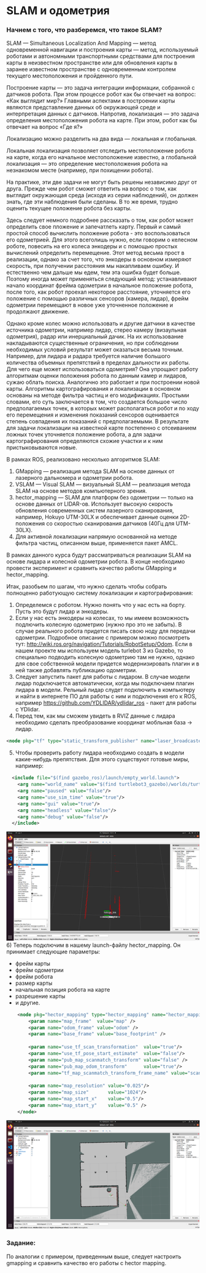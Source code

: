 # SLAM и одометрия
### Начнем с того, что разберемся, что такое SLAM?
SLAM — Simultaneous Localization And Mapping — метод одновременной навигации и построения карты — метод, используемый роботами и автономными транспортными 
средствами для построения карты в неизвестном пространстве или для обновления карты в заранее известном пространстве с одновременным контролем текущего 
местоположения и пройденного пути.

Построение карты — это задача интеграции информации, собранной с датчиков робота. При этом процессе робот как бы отвечает на вопрос: «Как выглядит мир?»
Главными аспектами в построении карты являются представление данных об окружающей среде и интерпретация данных с датчиков.
Напротив, локализация — это задача определения местоположения робота на карте. При этом, робот как бы отвечает на вопрос «Где я?»

Локализацию можно разделить на два вида — локальная и глобальная.

Локальная локализация позволяет отследить местоположение робота на карте, когда его начальное местоположение известно, 
а глобальной локализация — это определение местоположения робота на незнакомом месте (например, при похищении робота).

На практике, эти две задачи не могут быть решены независимо друг от друга. Прежде чем робот сможет ответить на вопрос о том, как выглядит окружающая среда 
(исходя из серии наблюдений), он должен знать, где эти наблюдения были сделаны. В то же время, трудно оценить текущее положение робота без карты.

Здесь следует немного подробнее рассказать о том, как робот может определить свое пложение и запечатлеть карту.
Первый и самый простой способ вычислить положение робота - это воспользоваться его одометрией. Для этого всеголишь нужно, если говорим о келесном роботе, повесить на его колеса энкодеры и с помощью простых вычислений определить перемещение. Этот метод весьма прост в реализации, однако за счет того, что энкодеры в основном измеряют скорость, при получении расстояния мы накапливаем ошибку. И естественно чем дальше мы едем, тем эта ошибка будет больше. Поэтому иногда может применяться следующий метод: устанавливают начало координат фрейма одометрии в начальное положение робота, после того, как робот проехал некоторое расстояние, уточняется его положение с помощью различных сенсоров (камера, лидар), фрейм одометрии перемещают в новое уже уточненное положение и продолжают движение.

Однако кроме колес можно использовать и другие датчики в качестве источника одометрии, например лидар, стерео камеру (визаульная одометрия), радар или инерциальный дачик. На их использование накладываются существенные ограничения, но при соблюдении необходимых условий результат может оказаться весьма точным. Например, для лидара и радара требуется наличие большого количества объемных препятствий в пределах дальности их работы. 
Для чего еще может использоваться одометрия? Она упрощают работу алгоритмам оценки положения робота по данным камер и лидаров, сужаю облать поиска. Аналогично это работает и при построении новой карты. Алгоритмы картографирования и локализации в основном основаны на методе фильтра частиц и его модификациях. Простыми словами, его суть заключается в том, что создается большое число предполагаемых точек, в которых может располагаться робот и по ходу его перемещения и изменения показаний сенсоров оценивается степень совпадения их показаний с предполагаемыми. В результате для задачи локализации на известной карте постепенно с отсеиванием ложных точек уточняется положение робота, а для задачи картографирования определяются схожие участки и к ним пристыковываются новые.

В рамках ROS, реализовано несколько алгоритмов SLAM:
1. GMapping — реализация метода SLAM на основе данных от лазерного дальномера и одометрии робота.
2. VSLAM — Visual SLAM — визуальный SLAM — реализация метода SLAM на основе методов компьютерного зрения.
3. hector_mapping — SLAM для платформ без одометрии — только на основе данных от LIDAR-ов. Использует высокую скорость обновления современных систем лазерного 
сканирования, например, Hokuyo UTM-30LX и обеспечивает данные оценки 2D-положения со скоростью сканирования датчиков (40Гц для UTM-30LX).
4. Для активной локализации напрямую основанной на методе фильтра частиц, описанном выше, применяется пакет AMCL.

В рамках данного курса будут рассматриваться реализации SLAM на основе лидара и колесной одометрии робота.
В конце необходимо провести эксперимент и сравнить качество работы GMapping и hector_mapping. 

Итак, разобьем по шагам, что нужно сделать чтобы собрать полноценно работующую систему локализации и картографирования:
1) Определемся с роботом. Нужно понять что у нас есть на борту. Пусть это будут лидар и энкодеры.
2) Если у нас есть энкодеры на колесах, то мы имеем возможность подлючить колесную одометрию (нужно про это не забыть). В случае реального робота придется писать свою ноду для передачи одометрии. Подробное описание с примером можно посмотреть тут: http://wiki.ros.org/navigation/Tutorials/RobotSetup/Odom. Если в нашем проекте мы используем модель turlebot 3 из Gazebo, то специально подводить колесную одометрию там не нужно, однако для свое собственной модели придется модернизировать плагин и в ней также добавлять публикацию одометрии.
3) Следует запустить пакет для работы с лидаром. В случае модели лидар подключается автоматически, когда мы подключаем плагин лидара в модели. Рельный лидар слудет подключить в компьютеру и найти в интернете ПО для работы с ним и подключения его к ROS, например https://github.com/YDLIDAR/ydlidar_ros - пакет для работы c YDlidar.
4)  Перед тем, как мы сможем увидеть в RVIZ данные с лидара необходимо сделать преобразование координат мобльная база -> лидар. 
```xml
<node pkg="tf" type="static_transform_publisher" name="laser_broadcaster" args="0.13125 0 0.14625 0 0 0 base_footprint hokuyo_link 30" />
```
5) Чтобы проверить работу лидара необходимо создать в модели какие-нибудь препятствия. Для этого существуют готовые миры, например:
```xml
  <include file="$(find gazebo_ros)/launch/empty_world.launch">
    <arg name="world_name" value="$(find turtlebot3_gazebo)/worlds/turtlebot3_house.world"/>
    <arg name="paused" value="false"/>
    <arg name="use_sim_time" value="true"/>
    <arg name="gui" value="true"/>
    <arg name="headless" value="false"/>
    <arg name="debug" value="false"/>
  </include>
```
![laser](../assets/laser.png)
6) Теперь подключим в нашему launch-файлу hector_mapping. Он принимает следующие параметры:
* фрейм карты
* фрейм одометрии
* фрейм робота
* размер карты
* начальная позиция робота на карте
* разрешение карты
* и другие.
```xml
    <node pkg="hector_mapping" type="hector_mapping" name="hector_mapping" output="screen">
        <param name="map_frame"  value="map" />
        <param name="odom_frame" value="odom" />
        <param name="base_frame" value="base_footprint" />

        <param name="use_tf_scan_transformation"  value="true"/>
        <param name="use_tf_pose_start_estimate"  value="false"/>
        <param name="pub_map_scanmatch_transform" value="false" />
        <param name="pub_map_odom_transform"      value="true"/>
        <param name="tf_map_scanmatch_transform_frame_name" value="scanmatcher_frame" />

        <param name="map_resolution" value="0.025"/>
        <param name="map_size"       value="1024"/>
        <param name="map_start_x"    value="0.5"/>
        <param name="map_start_y"    value="0.5" />
    </node>
```
![hector_slam](../assets/hector_slam.png)

### Задание:
По аналогии с примером, приведенным выше, следует настроить gmapping и сравнить качество его работы с hector mapping. 
